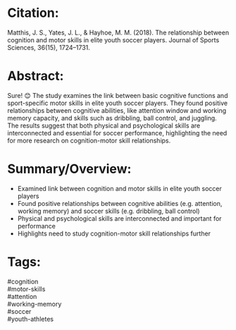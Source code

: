 # Citation:  

Matthis, J. S., Yates, J. L., & Hayhoe, M. M. (2018). The relationship between cognition and motor skills in elite youth soccer players. Journal of Sports Sciences, 36(15), 1724–1731.  

# Abstract:

Sure! 😊 The study examines the link between basic cognitive functions and sport-specific motor skills in elite youth soccer players. They found positive relationships between cognitive abilities, like attention window and working memory capacity, and skills such as dribbling, ball control, and juggling. The results suggest that both physical and psychological skills are interconnected and essential for soccer performance, highlighting the need for more research on cognition-motor skill relationships.  

# Summary/Overview:

- Examined link between cognition and motor skills in elite youth soccer players 
- Found positive relationships between cognitive abilities (e.g. attention, working memory) and soccer skills (e.g. dribbling, ball control)
- Physical and psychological skills are interconnected and important for performance
- Highlights need to study cognition-motor skill relationships further

# Tags:  

#cognition  
#motor-skills  
#attention  
#working-memory  
#soccer  
#youth-athletes